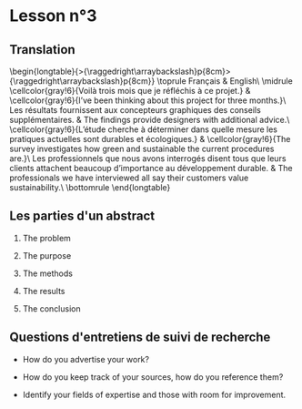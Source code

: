 # Lesson n°3




## Translation


\begin{longtable}{>{\raggedright\arraybackslash}p{8cm}>{\raggedright\arraybackslash}p{8cm}}
\toprule
Français & English\\
\midrule
\cellcolor{gray!6}{Voilà trois mois que je réfléchis à ce projet.} & \cellcolor{gray!6}{I’ve been thinking about this project for three months.}\\
Les résultats fournissent aux concepteurs graphiques des conseils supplémentaires. & The findings provide designers with additional advice.\\
\cellcolor{gray!6}{L’étude cherche à déterminer dans quelle mesure les pratiques actuelles sont durables et écologiques.} & \cellcolor{gray!6}{The survey investigates how green and sustainable the current procedures are.}\\
Les professionnels que nous avons interrogés disent tous que leurs clients attachent beaucoup d’importance au développement durable. & The professionals we have interviewed all say their customers value sustainability.\\
\bottomrule
\end{longtable}



 
## Les parties d'un abstract



1. The problem



1. The purpose



1. The methods



1. The results



1. The conclusion
 


## Questions d'entretiens de suivi de recherche

* How do you advertise your work?

* How do you keep track of your sources, how do you reference them?

* Identify your fields of expertise and those with room for improvement.
 
